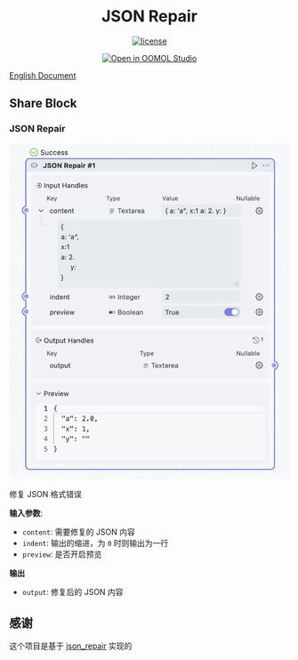 <div align=center>
  <h1>JSON Repair</h1>
  <p>
    <a href="https://github.com/oomol-flows/json-repair/blob/main/LICENSE" target="_blank"><img src="https://img.shields.io/github/license/oomol-flows/json-repair" alt="license" /></a>
  </p>
  <p><a href="https://hub.oomol.com/package/json-repair?open=true" target="_blank"><img src="https://static.oomol.com/assets/button.svg" alt="Open in OOMOL Studio" /></a></p>
</div>

[English Document](./README.md)

## Share Block

### JSON Repair

![](./static/1.png)

修复 JSON 格式错误

**输入参数**:

- `content`: 需要修复的 JSON 内容
- `indent`: 输出的缩进，为 `0` 时则输出为一行
- `preview`: 是否开启预览

**输出**

- `output`: 修复后的 JSON 内容

## 感谢

这个项目是基于 [json_repair](https://github.com/mangiucugna/json_repair) 实现的
